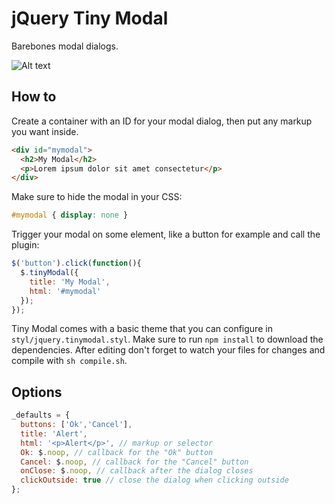 # jQuery Tiny Modal

Barebones modal dialogs.

![Alt text](http://i.imgur.com/c6yS4Td.png)

## How to

Create a container with an ID for your modal dialog, then put any markup you want inside.

```html
<div id="mymodal">
  <h2>My Modal</h2>
  <p>Lorem ipsum dolor sit amet consectetur</p>
</div>
```

Make sure to hide the modal in your CSS:

```css
#mymodal { display: none }
```

Trigger your modal on some element, like a button for example and call the plugin:

```javascript
$('button').click(function(){
  $.tinyModal({
    title: 'My Modal',
    html: '#mymodal'
  });
});
```

Tiny Modal comes with a basic theme that you can configure in `styl/jquery.tinymodal.styl`. Make sure to run `npm install` to download the dependencies. After editing don't forget to watch your files for changes and compile with `sh compile.sh`.

## Options

```javascript
_defaults = {
  buttons: ['Ok','Cancel'],
  title: 'Alert',
  html: '<p>Alert</p>', // markup or selector
  Ok: $.noop, // callback for the "Ok" button
  Cancel: $.noop, // callback for the "Cancel" button
  onClose: $.noop, // callback after the dialog closes
  clickOutside: true // close the dialog when clicking outside
};
```

